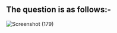 
## The question is as follows:-

![Screenshot (179)](https://user-images.githubusercontent.com/44902363/85134028-71d77300-b259-11ea-9848-2e9933e8fca0.png)

